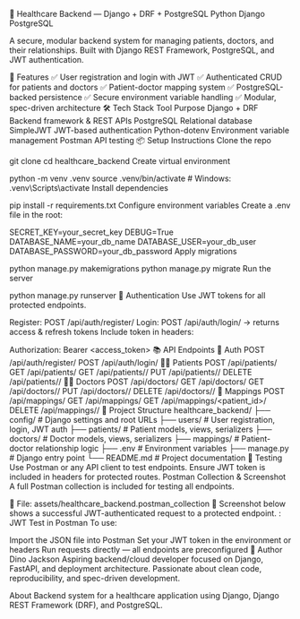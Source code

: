🏥 Healthcare Backend — Django + DRF + PostgreSQL
Python Django PostgreSQL

A secure, modular backend system for managing patients, doctors, and their relationships. Built with Django REST Framework, PostgreSQL, and JWT authentication.

🚀 Features
✅ User registration and login with JWT
✅ Authenticated CRUD for patients and doctors
✅ Patient-doctor mapping system
✅ PostgreSQL-backed persistence
✅ Secure environment variable handling
✅ Modular, spec-driven architecture
🛠️ Tech Stack
Tool	Purpose
Django + DRF	Backend framework & REST APIs
PostgreSQL	Relational database
SimpleJWT	JWT-based authentication
Python-dotenv	Environment variable management
Postman	API testing
📦 Setup Instructions
Clone the repo

git clone <your-repo-url>
cd healthcare_backend
Create virtual environment

python -m venv .venv
source .venv/bin/activate  # Windows: .venv\Scripts\activate
Install dependencies

pip install -r requirements.txt
Configure environment variables Create a .env file in the root:

SECRET_KEY=your_secret_key
DEBUG=True
DATABASE_NAME=your_db_name
DATABASE_USER=your_db_user
DATABASE_PASSWORD=your_db_password
Apply migrations

python manage.py makemigrations
python manage.py migrate
Run the server

python manage.py runserver
🔐 Authentication
Use JWT tokens for all protected endpoints.

Register: POST /api/auth/register/
Login: POST /api/auth/login/ → returns access & refresh tokens
Include token in headers:

Authorization: Bearer <access_token>
📚 API Endpoints
👤 Auth
POST /api/auth/register/
POST /api/auth/login/
🧑‍⚕️ Patients
POST /api/patients/
GET /api/patients/
GET /api/patients/<id>/
PUT /api/patients/<id>/
DELETE /api/patients/<id>/
👨‍⚕️ Doctors
POST /api/doctors/
GET /api/doctors/
GET /api/doctors/<id>/
PUT /api/doctors/<id>/
DELETE /api/doctors/<id>/
🔗 Mappings
POST /api/mappings/
GET /api/mappings/
GET /api/mappings/<patient_id>/
DELETE /api/mappings/<id>/
📁 Project Structure
healthcare_backend/
├── config/         # Django settings and root URLs
├── users/          # User registration, login, JWT auth
├── patients/       # Patient models, views, serializers
├── doctors/        # Doctor models, views, serializers
├── mappings/       # Patient-doctor relationship logic
├── .env            # Environment variables
├── manage.py       # Django entry point
└── README.md       # Project documentation
🧪 Testing
Use Postman or any API client to test endpoints.
Ensure JWT token is included in headers for protected routes.
Postman Collection & Screenshot
A full Postman collection is included for testing all endpoints.

📁 File: assets/healthcare_backend.postman_collection
📸 Screenshot below shows a successful JWT-authenticated request to a protected endpoint. : JWT Test in Postman
To use:

Import the JSON file into Postman
Set your JWT token in the environment or headers
Run requests directly — all endpoints are preconfigured
🧠 Author
Dino Jackson
Aspiring backend/cloud developer focused on Django, FastAPI, and deployment architecture. Passionate about clean code, reproducibility, and spec-driven development.

About
Backend system for a healthcare application using Django, Django REST Framework (DRF), and PostgreSQL.

